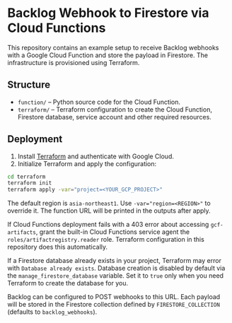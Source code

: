# Backlog Webhook to Firestore via Cloud Functions

This repository contains an example setup to receive Backlog webhooks with a Google Cloud Function and store the payload in Firestore. The infrastructure is provisioned using Terraform.

## Structure

- `function/` – Python source code for the Cloud Function.
- `terraform/` – Terraform configuration to create the Cloud Function, Firestore database, service account and other required resources.

## Deployment

1. Install [Terraform](https://www.terraform.io/) and authenticate with Google Cloud.
2. Initialize Terraform and apply the configuration:

```bash
cd terraform
terraform init
terraform apply -var="project=<YOUR_GCP_PROJECT>"
```

The default region is `asia-northeast1`. Use `-var="region=<REGION>"` to override
it. The function URL will be printed in the outputs after apply.

If Cloud Functions deployment fails with a 403 error about accessing
`gcf-artifacts`, grant the built-in Cloud Functions service agent the
`roles/artifactregistry.reader` role. Terraform configuration in this
repository does this automatically.

If a Firestore database already exists in your project, Terraform may
error with `Database already exists`. Database creation is disabled by
default via the `manage_firestore_database` variable. Set it to `true`
only when you need Terraform to create the database for you.

Backlog can be configured to POST webhooks to this URL. Each payload will be stored in the Firestore collection defined by `FIRESTORE_COLLECTION` (defaults to `backlog_webhooks`).
